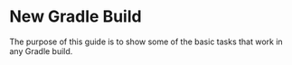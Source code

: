 # New Gradle Build

The purpose of this guide is to show some of the basic tasks that work in any Gradle build.
